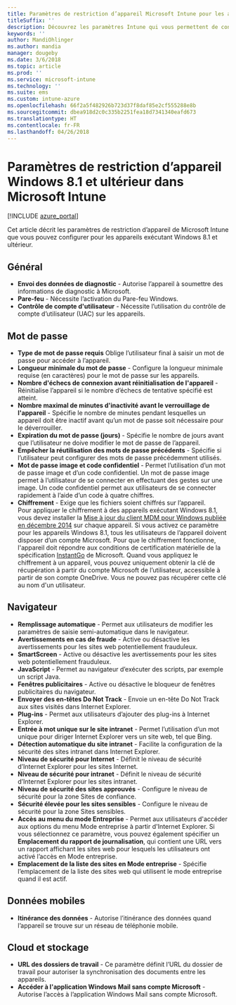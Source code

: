 ```yaml
---
title: Paramètres de restriction d’appareil Microsoft Intune pour les appareils exécutant Windows 8.1
titleSuffix: ''
description: Découvrez les paramètres Intune qui vous permettent de contrôler les paramètres et les fonctionnalités des appareils exécutant Windows 8.1.
keywords: ''
author: MandiOhlinger
ms.author: mandia
manager: dougeby
ms.date: 3/6/2018
ms.topic: article
ms.prod: ''
ms.service: microsoft-intune
ms.technology: ''
ms.suite: ems
ms.custom: intune-azure
ms.openlocfilehash: 66f2a5f482926b723d37f8daf85e2cf555288e8b
ms.sourcegitcommit: dbea918d2c0c335b2251fea18d7341340eafd673
ms.translationtype: HT
ms.contentlocale: fr-FR
ms.lasthandoff: 04/26/2018
---
```

# <a name="microsoft-intune-windows-81-and-later-device-restriction-settings"></a>Paramètres de restriction d’appareil Windows 8.1 et ultérieur dans Microsoft Intune

[!INCLUDE [azure_portal](./includes/azure_portal.md)]

Cet article décrit les paramètres de restriction d’appareil de Microsoft Intune que vous pouvez configurer pour les appareils exécutant Windows 8.1 et ultérieur.


## <a name="general"></a>Général

-   **Envoi des données de diagnostic** - Autorise l’appareil à soumettre des informations de diagnostic à Microsoft.
-   **Pare-feu** - Nécessite l’activation du Pare-feu Windows.
-   **Contrôle de compte d'utilisateur** - Nécessite l’utilisation du contrôle de compte d’utilisateur (UAC) sur les appareils.

## <a name="password"></a>Mot de passe
-   **Type de mot de passe requis** Oblige l’utilisateur final à saisir un mot de passe pour accéder à l’appareil.
-   **Longueur minimale du mot de passe** - Configure la longueur minimale requise (en caractères) pour le mot de passe sur les appareils.
-   **Nombre d'échecs de connexion avant réinitialisation de l'appareil** - Réinitialise l’appareil si le nombre d’échecs de tentative spécifié est atteint.
-   **Nombre maximal de minutes d'inactivité avant le verrouillage de l'appareil** - Spécifie le nombre de minutes pendant lesquelles un appareil doit être inactif avant qu’un mot de passe soit nécessaire pour le déverrouiller.
-   **Expiration du mot de passe (jours)** - Spécifie le nombre de jours avant que l’utilisateur ne doive modifier le mot de passe de l’appareil.
-   **Empêcher la réutilisation des mots de passe précédents** - Spécifie si l’utilisateur peut configurer des mots de passe précédemment utilisés.
-   **Mot de passe image et code confidentiel** - Permet l’utilisation d’un mot de passe image et d’un code confidentiel. Un mot de passe image permet à l’utilisateur de se connecter en effectuant des gestes sur une image. Un code confidentiel permet aux utilisateurs de se connecter rapidement à l’aide d’un code à quatre chiffres.
-   **Chiffrement** - Exige que les fichiers soient chiffrés sur l’appareil.<br>Pour appliquer le chiffrement à des appareils exécutant Windows 8.1, vous devez installer la [Mise à jour du client MDM pour Windows publiée en décembre 2014](https://support.microsoft.com/kb/3013816) sur chaque appareil.
Si vous activez ce paramètre pour les appareils Windows 8.1, tous les utilisateurs de l’appareil doivent disposer d’un compte Microsoft.
Pour que le chiffrement fonctionne, l'appareil doit répondre aux conditions de certification matérielle de la spécification [InstantGo](https://blogs.windows.com/windowsexperience/2014/06/19/instantgo-a-better-way-to-sleep/#IBHULcTfI4PokO8X.97) de Microsoft.
Quand vous appliquez le chiffrement à un appareil, vous pouvez uniquement obtenir la clé de récupération à partir du compte Microsoft de l’utilisateur, accessible à partir de son compte OneDrive. Vous ne pouvez pas récupérer cette clé au nom d'un utilisateur.     



## <a name="browser"></a>Navigateur
-   **Remplissage automatique** - Permet aux utilisateurs de modifier les paramètres de saisie semi-automatique dans le navigateur.
-   **Avertissements en cas de fraude** - Active ou désactive les avertissements pour les sites web potentiellement frauduleux.
-   **SmartScreen** - Active ou désactive les avertissements pour les sites web potentiellement frauduleux.
-   **JavaScript** - Permet au navigateur d’exécuter des scripts, par exemple un script Java.
-   **Fenêtres publicitaires** - Active ou désactive le bloqueur de fenêtres publicitaires du navigateur.
-   **Envoyer des en-têtes Do Not Track** - Envoie un en-tête Do Not Track aux sites visités dans Internet Explorer.
-   **Plug-ins** - Permet aux utilisateurs d’ajouter des plug-ins à Internet Explorer.
-   **Entrée à mot unique sur le site intranet** - Permet l’utilisation d’un mot unique pour diriger Internet Explorer vers un site web, tel que Bing.
-   **Détection automatique du site intranet** - Facilite la configuration de la sécurité des sites intranet dans Internet Explorer.
-   **Niveau de sécurité pour Internet** - Définit le niveau de sécurité d’Internet Explorer pour les sites Internet.
-   **Niveau de sécurité pour intranet** - Définit le niveau de sécurité d’Internet Explorer pour les sites intranet.
-   **Niveau de sécurité des sites approuvés** - Configure le niveau de sécurité pour la zone Sites de confiance.
-   **Sécurité élevée pour les sites sensibles** - Configure le niveau de sécurité pour la zone Sites sensibles.
-   **Accès au menu du mode Entreprise** - Permet aux utilisateurs d'accéder aux options du menu Mode entreprise à partir d'Internet Explorer.
Si vous sélectionnez ce paramètre, vous pouvez également spécifier un **Emplacement du rapport de journalisation**, qui contient une URL vers un rapport affichant les sites web pour lesquels les utilisateurs ont activé l’accès en Mode entreprise.
-   **Emplacement de la liste des sites en Mode entreprise** - Spécifie l’emplacement de la liste des sites web qui utilisent le mode entreprise quand il est actif.

## <a name="cellular"></a>Données mobiles
-   **Itinérance des données** - Autorise l’itinérance des données quand l’appareil se trouve sur un réseau de téléphonie mobile.

## <a name="cloud-and-storage"></a>Cloud et stockage
-   **URL des dossiers de travail** - Ce paramètre définit l’URL du dossier de travail pour autoriser la synchronisation des documents entre les appareils.
-   **Accéder à l'application Windows Mail sans compte Microsoft** - Autorise l’accès à l’application Windows Mail sans compte Microsoft.    
